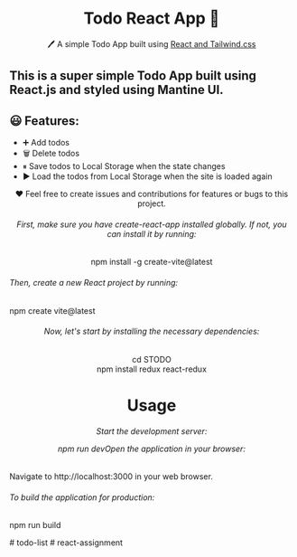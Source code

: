<h1 align="center">Todo React App  📝</h1> 
<p align="center">
  🖊️ A simple Todo App built using <a href="https://reactjs.org/">React and Tailwind.css</a>
</p>

## This is a super simple Todo App built using React.js and styled using Mantine UI.

## 😃 Features:

- ➕ Add todos
- 🗑️ Delete todos
- ⏸ Save todos to Local Storage when the state changes
- ▶️ Load the todos from Local Storage when the site is loaded again

<p align="center">
  ❤️ Feel free to create issues and contributions for features or bugs to this project.
</p>

<h6 align ="center">First, make sure you have create-react-app installed globally. If not, you can install it by running:</h6>

<p align="center">npm install -g create-vite@latest</p>

<h6 aline="center">Then, create a new React project by running:</h6>
<p aline="center">npm create vite@latest</p>

<h6 align="center">Now, let's start by installing the necessary dependencies:</h6>
<p align="center">cd STODO </br>
npm install redux react-redux</p>

<h1 align="center">Usage </h1>

<h6 align="center">Start the development server:
<p>npm run dev</p.

<h1 align="center">Open the application in your browser:</h6>

<p>Navigate to http://localhost:3000 in your web browser.</p>

<h6>To build the application for production:</h6>
<p>npm run build</p>

#   t o d o - l i s t 
 
 #   r e a c t - a s s i g n m e n t 
 
 
